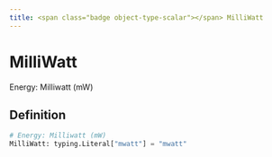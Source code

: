 ```yaml
---
title: <span class="badge object-type-scalar"></span> MilliWatt
---
```

# <span class="badge object-type-scalar"></span> MilliWatt

Energy: Milliwatt (mW)

## Definition

```python
# Energy: Milliwatt (mW)
MilliWatt: typing.Literal["mwatt"] = "mwatt"
```
